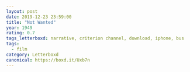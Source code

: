 ```yaml
---
layout: post 
date: 2019-12-23 23:59:00
title: "Not Wanted"
year: 1949
rating: 0.7
tags_letterboxd: narrative, criterion channel, download, iphone, bus
tags:
  - film
category: Letterboxd
canonical: https://boxd.it/Uxb7n
---
```

